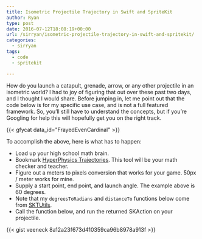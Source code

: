 ```yaml
---
title: Isometric Projectile Trajectory in Swift and SpriteKit
author: Ryan
type: post
date: 2016-07-12T18:08:19+00:00
url: /sirryan/isometric-projectile-trajectory-in-swift-and-spritekit/
categories:
  - sirryan
tags:
  - code
  - spritekit

---
```

How do you launch a catapult, grenade, arrow, or any other projectile in an isometric world? I had to joy of figuring that out over these past two days, and I thought I would share. Before jumping in, let me point out that the code below is for my specific use case, and is not a full featured framework. So, you&#8217;ll still have to understand the concepts, but if you&#8217;re Googling for help this will hopefully get you on the right track.
<!--more-->

<div class="inlineimg">
  {{< gfycat data_id="FrayedEvenCardinal" >}}
</div>

To accomplish the above, here is what has to happen:

  * Load up your high school math brain.
  * Bookmark [HyperPhysics Trajectories][1]. This tool will be your math checker and teacher.
  * Figure out a meters to pixels conversion that works for your game. 50px / meter works for mine.
  * Supply a start point, end point, and launch angle. The example above is 60 degrees.
  * Note that my `degreesToRadians` and `distanceTo` functions below come from [SKTUtils][2].
  * Call the function below, and run the returned SKAction on your projectile.

{{< gist veeneck 8a12a23f673d410359ca96b8978a913f >}}

 [1]: http://hyperphysics.phy-astr.gsu.edu/hbase/traj.html#tra6
 [2]: https://github.com/raywenderlich/SKTUtils